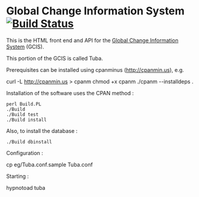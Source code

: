 
Global Change Information System [![Build Status](https://secure.travis-ci.org/bduggan/gcis.png)](http://travis-ci.org/bduggan/gcis)
================================

This is the HTML front end and API for the [Global Change Information System](http://data.globalchange.gov) (GCIS).

This portion of the GCIS is called Tuba.

Prerequisites can be installed using cpanminus (http://cpanmin.us), e.g.

   curl -L http://cpanmin.us > cpanm
   chmod +x cpanm
   ./cpanm --installdeps .

Installation of the software uses the CPAN method :

    perl Build.PL
    ./Build
    ./Build test
    ./Build install

Also, to install the database :

    ./Build dbinstall

Configuration :

   cp eg/Tuba.conf.sample Tuba.conf

Starting :

   hypnotoad tuba

